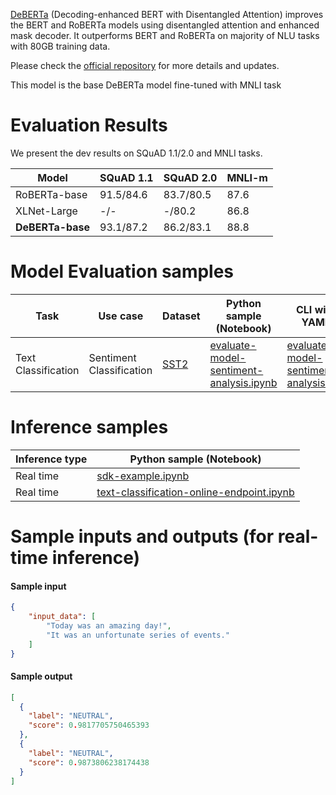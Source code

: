 [DeBERTa](https://arxiv.org/abs/2006.03654) (Decoding-enhanced BERT with Disentangled Attention) improves the BERT and RoBERTa models using disentangled attention and enhanced mask decoder. It outperforms BERT and RoBERTa on  majority of NLU tasks with 80GB training data. 

Please check the [official repository](https://github.com/microsoft/DeBERTa) for more details and updates.

This model is the base DeBERTa model fine-tuned with MNLI task

# Evaluation Results

We present the dev results on SQuAD 1.1/2.0 and MNLI tasks.

| Model            | SQuAD 1.1 | SQuAD 2.0 | MNLI-m |
| ---------------- | --------- | --------- | ------ |
| RoBERTa-base     | 91.5/84.6 | 83.7/80.5 | 87.6   |
| XLNet-Large      | -/-       | -/80.2    | 86.8   |
| **DeBERTa-base** | 93.1/87.2 | 86.2/83.1 | 88.8   |

# Model Evaluation samples

Task| Use case| Dataset| Python sample (Notebook)| CLI with YAML
|--|--|--|--|--|
Text Classification|Sentiment Classification|<a href="https://huggingface.co/datasets/glue/viewer/sst2/validation" target="_blank">SST2</a>|<a href="https://aka.ms/evaluate-model-sentiment-analysis" target="_blank">evaluate-model-sentiment-analysis.ipynb</a>|<a href="https://aka.ms/evaluate-model-sentiment-analysis-cli" target="_blank">evaluate-model-sentiment-analysis.yml</a>

# Inference samples

Inference type|Python sample (Notebook)
|--|--|
Real time|[sdk-example.ipynb](https://aka.ms/sdk-notebook-examples)
Real time|[text-classification-online-endpoint.ipynb](https://aka.ms/text-classification-online-endpoint-oss)

# Sample inputs and outputs (for real-time inference)

#### Sample input
```json
{
    "input_data": [
        "Today was an amazing day!",
        "It was an unfortunate series of events."
    ]
}
```

#### Sample output
```json
[
  {
    "label": "NEUTRAL",
    "score": 0.9817705750465393
  },
  {
    "label": "NEUTRAL",
    "score": 0.9873806238174438
  }
]
```
